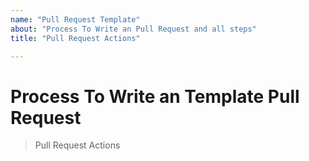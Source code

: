 ```yaml
---
name: "Pull Request Template"
about: "Process To Write an Pull Request and all steps"
title: "Pull Request Actions"

---
```


# Process To Write an Template Pull Request

> Pull Request Actions 